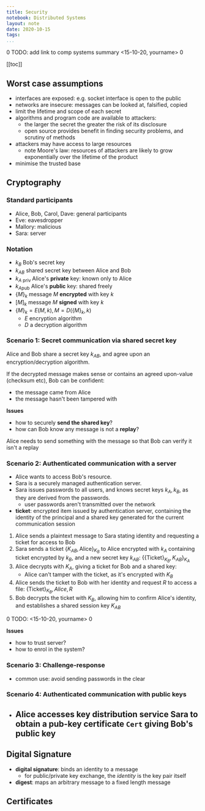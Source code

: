 ```yaml
---
title: Security
notebook: Distributed Systems
layout: note
date: 2020-10-15
tags: 
...
```


0 TODO: add link to comp systems summary <15-10-20, yourname> 0

[[toc]]

## Worst case assumptions

- interfaces are exposed: e.g. socket interface is open to the public
- networks are insecure: messages can be looked at, falsified, copied
- limit the lifetime and scope of each secret 
- algorithms and program code are available to attackers: 
  - the larger the secret the greater the risk of its disclosure
  - open source provides benefit in finding security problems, and scrutiny of methods
- attackers may have access to large resources
  - note Moore's law: resources of attackers are likely to grow exponentially over the lifetime of 
    the product
- minimise the trusted base

## Cryptography

### Standard participants

- Alice, Bob, Carol, Dave: general participants
- Eve: eavesdropper
- Mallory: malicious
- Sara: server

### Notation

- $k_B$ Bob's secret key
- $k_{ AB }$ shared secret key between Alice and Bob
- $k_{A\text{ priv }}$ Alice's __private__ key: known only to Alice
- $k_{ A\text{pub}}$ Alice's __public__ key: shared freely
- $\{M\}_k$ message $M$ __encrypted__ with key $k$
- $[M]_k$ message $M$ __signed__ with key $k$
- $\{M\}_k = E(M, k), M = D(\{M\}_k, k)$
  - $E$ encryption algorithm
  - $D$ a decryption algorithm

### Scenario 1: Secret communication via shared secret key

Alice and Bob share a secret key $k_{AB}$, and agree upon an encryption/decryption algorithm.

If the decrypted message makes sense or contains an agreed upon-value (checksum etc), Bob can be confident: 

- the message came from Alice
- the message hasn't been tampered with

__Issues__
- how to securely __send the shared key__?
- how can Bob know any message is not a __replay__?

Alice needs to send something with the message so that Bob can verify it isn't a replay

### Scenario 2: Authenticated communication with a server

- Alice wants to access Bob's resource.
- Sara is a securely managed authentication server.
- Sara issues passwords to all users, and knows secret keys $k_A, k_B$, as they are derived from the passwords.
  - user passwords aren't transmitted over the network
- __ticket__: encrypted item issued by authentication server, containing the identity of the principal 
  and a shared key generated for the current communication session

1. Alice sends a plaintext message to Sara stating identity and requesting a ticket for access to Bob
2. Sara sends a ticket $\{K_{AB}, \text{Alice}\}_{K_B}$ to Alice encrypted with $k_A$ containing ticket encrypted by $k_B$, and a
   new secret key $k_{AB}$: $\{\{\text{Ticket}\}_{K_B}, K_{AB}\}_{K_A}$
3. Alice decrypts with $K_A$, giving a ticket for Bob and a shared key: 
     - Alice can't tamper with the ticket, as it's encrypted with $K_B$
4. Alice sends the ticket to Bob with her identity and request $R$ to access a file: $\{\text{Ticket}\}_{K_B}, Alice, R$
5. Bob decrypts the ticket with $K_B$, allowing him to confirm Alice's identity, and establishes a shared session key $K_{ AB }$



0 TODO:  <15-10-20, yourname> 0

__Issues__
- how to trust server?
- how to enrol in the system?

### Scenario 3: Challenge-response

- common use: avoid sending passwords in the clear

### Scenario 4: Authenticated communication with public keys

- Alice accesses key distribution service Sara to obtain a __pub-key certificate__ `Cert`
  giving Bob's public key
  - 


## Digital Signature

- __digital signature__: binds an identity to a message
  - for public/private key exchange, the _identity_ is the key pair itself
- __digest__: maps an arbitrary message to a fixed length message 

## Certificates


